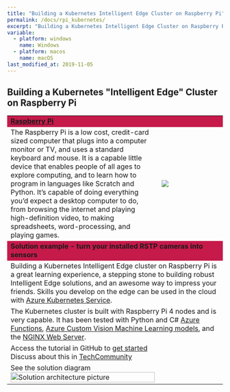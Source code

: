 ```yaml
---
title: "Building a Kubernetes Intelligent Edge Cluster on Raspberry Pi"
permalink: /docs/rpi_kubernetes/
excerpt: "Building a Kubernetes Intelligent Edge Cluster on Raspberry Pi"
variable:
  - platform: windows
    name: Windows
  - platform: macos
    name: macOS
last_modified_at: 2019-11-05
---
```


## Building a Kubernetes "Intelligent Edge" Cluster on Raspberry Pi

<html><table><tr bgcolor="#c51a4a"><td colspan="2"><b>
<a href="https://www.raspberrypi.org/" target="_blank">Raspberry Pi</a></b>
<tr><td>
The Raspberry Pi is a low cost, credit-card sized computer that plugs into a computer monitor or TV, and uses a standard keyboard and mouse. It is a capable little device that enables people of all ages to explore computing, and to learn how to program in languages like Scratch and Python. It’s capable of doing everything you’d expect a desktop computer to do, from browsing the internet and playing high-definition video, to making spreadsheets, word-processing, and playing games.
</td>
<td width="30%">
<img src="{{'assets/images/raspberry_pi.PNG' | relative_url}}">
</td></tr>
<tr bgcolor="#c51a4a"><td colspan="2"><b>
Solution example - turn your installed RSTP cameras into sensors
</b></td></tr>
<tr><td colspan="2">
Building a Kubernetes Intelligent Edge cluster on Raspberry Pi is a great learning experience, a stepping stone to building robust Intelligent Edge solutions, and an awesome way to impress your friends. Skills you develop on the edge can be used in the cloud with <a href="https://azure.microsoft.com/en-au/services/kubernetes-service/?WT.mc_id=tech-communities-blog-dglover" target="_blank">Azure Kubernetes Service</a>.
</td></tr>
<tr><td colspan="2">
The Kubernetes cluster is built with Raspberry Pi 4 nodes and is very capable. It has been tested with Python and C# <a href="https://azure.microsoft.com/en-au/services/functions/" target="_blank">Azure Functions</a>, <a href="https://azure.microsoft.com/en-au/services/cognitive-services/custom-vision-service/" target="_blank">Azure Custom Vision Machine Learning models</a>, and the <a href="https://www.nginx.com/" target="_blank">NGINX Web Server</a>.
</td></tr>
<tr><td colspan="2">
Access the tutorial in GitHub to <a href="https://github.com/gloveboxes/Raspberry-Pi-Kubernetes-Cluster" target="_blank">get started</a><br>
Discuss about this in <a href="https://techcommunity.microsoft.com/t5/Internet-of-Things/Build-a-Kubernetes-quot-Intelligent-Edge-quot-Cluster-on/ba-p/977006" target="_blank">TechCommunity</a><br>
</td></tr>
<tr><td>
See the solution diagram
<img src="{{'/assets/images/rpi-cluster_diagram.PNG' | relative_url}}" alt="Solution architecture picture" width="100%">
</td></tr>

